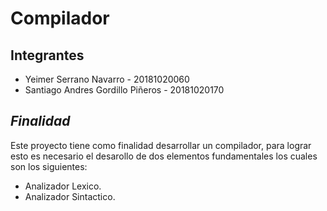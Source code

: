 # Compilador 

## Integrantes

- Yeimer Serrano Navarro - 20181020060
- Santiago Andres Gordillo Piñeros - 20181020170

## _Finalidad_

Este proyecto tiene como finalidad desarrollar un compilador, para lograr esto es necesario el desarollo de dos elementos fundamentales los cuales son los siguientes:

- Analizador Lexico.
- Analizador Sintactico.
